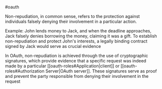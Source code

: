 #oauth 

Non-repudiation, in common sense, refers to the protection against individuals falsely denying their involvement in a particular action.

Example:
John lends money to Jack, and when the deadline approaches, Jack falsely denies borrowing the money, claiming it was a gift. To establish non-repudiation and protect John's interests, a legally binding contract signed by Jack would serve as crucial evidence

In OAuth, non-repudiation is achieved through the use of cryptographic signatures, which provide evidence that a specific request was indeed made by a particular [[oauth-roles#Application|client]] or [[oauth-roles#Authorization Server|OAuth server]]. These signatures serve as proof and prevent the party responsible from denying their involvement in the request